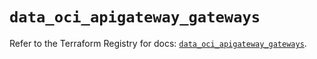 # `data_oci_apigateway_gateways`

Refer to the Terraform Registry for docs: [`data_oci_apigateway_gateways`](https://registry.terraform.io/providers/oracle/oci/6.37.0/docs/data-sources/apigateway_gateways).
